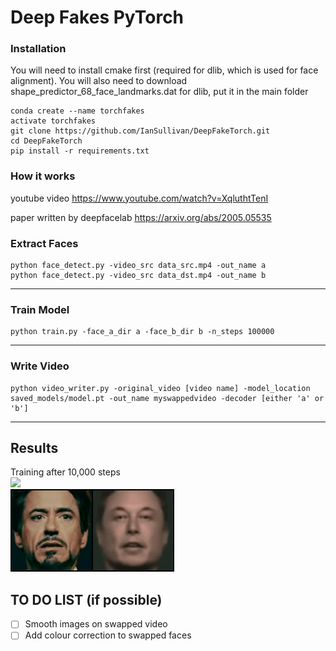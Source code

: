 # Deep Fakes PyTorch

### Installation

You will need to install cmake first (required for dlib, which is used for face alignment).
You will also need to download shape_predictor_68_face_landmarks.dat for dlib, put it in the main folder

```shell
conda create --name torchfakes
activate torchfakes
git clone https://github.com/IanSullivan/DeepFakeTorch.git
cd DeepFakeTorch
pip install -r requirements.txt
```

### How it works
youtube video
https://www.youtube.com/watch?v=XqluthtTenI 

paper written by deepfacelab
https://arxiv.org/abs/2005.05535

### Extract Faces
```shell
python face_detect.py -video_src data_src.mp4 -out_name a
python face_detect.py -video_src data_dst.mp4 -out_name b
```

---

### Train Model
```shell
python train.py -face_a_dir a -face_b_dir b -n_steps 100000
```

---

### Write Video
```shell
python video_writer.py -original_video [video name] -model_location saved_models/model.pt -out_name myswappedvideo -decoder [either 'a' or 'b']
```

---

## Results
Training after 10,000 steps <br>
<img src="images/swapped.gif"> <br>
<img src="images/b_to_a.gif">

## TO DO LIST (if possible)
- [ ] Smooth images on swapped video
- [ ] Add colour correction to swapped faces
